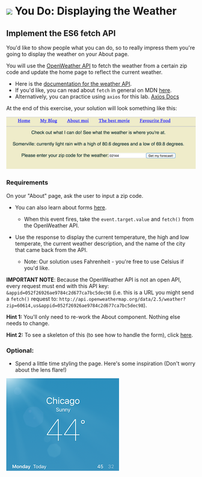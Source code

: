 # ![](https://ga-dash.s3.amazonaws.com/production/assets/logo-9f88ae6c9c3871690e33280fcf557f33.png) You Do: Displaying the Weather


## Implement the ES6 fetch API

You'd like to show people what you can do, so to really impress them you're going to display the weather on your About page.

You will use the [OpenWeather API](http://openweathermap.org/current) to fetch the weather from a certain zip code and update the home page to reflect the current weather.
- Here is the [documentation for the weather API](http://openweathermap.org/current).
- If you'd like, you can read about `fetch` in general on MDN [here](https://developer.mozilla.org/en-US/docs/Web/API/WindowOrWorkerGlobalScope/fetch).
- Alternatively, you can practice using `axios` for this lab. [Axios Docs](https://github.com/axios/axios)

At the end of this exercise, your solution will look something like this:

![Solution for Project](assets/fetchSolution.png)

### Requirements

On your "About" page, ask the user to input a zip code.
- You can also learn about forms [here](https://facebook.github.io/react/docs/forms.html).
	- When this event fires, take the `event.target.value` and `fetch()` from the OpenWeather API.


- Use the response to display the current temperature, the high and low temperate, the current weather description, and the name of the city that came back from the API.
	- Note: Our solution uses Fahrenheit - you're free to use Celsius if you'd like.


**IMPORTANT NOTE**: Because the OpenWeather API is not an open API, every request must end with this API key:  `&appid=052f26926ae9784c2d677ca7bc5dec98`  (i.e. this is a URL you might send a `fetch()` request to: `http://api.openweathermap.org/data/2.5/weather?zip=60614,us&appid=052f26926ae9784c2d677ca7bc5dec98`).

**Hint 1:** You'll only need to re-work the About component. Nothing else needs to change.

**Hint 2:** To see a skeleton of this (to see how to handle the form), click [here](https://codepen.io/SuperTernary/pen/VWVrQJ?editors=001).

### Optional:

- Spend a little time styling the page. Here's some inspiration (Don't worry about the lens flare!)

![alt](assets/weather.png)